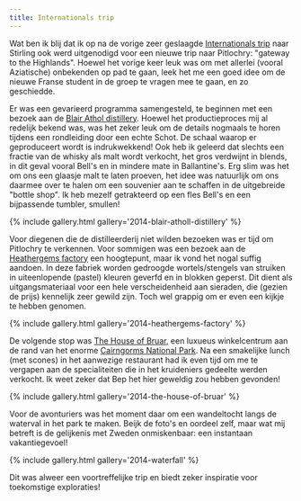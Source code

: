 ```yaml
---
title: Internationals trip
---
```

[1]: /?ai1ec_event=internationals-trip-2&instance_id= "Internationals trip"
[2]: http://www.blairatholl.org.uk/
[3]: http://www.heathergems.com/
[4]: http://www.houseofbruar.com/
[5]: http://cairngorms.co.uk/

Wat ben ik blij dat ik op na de vorige zeer geslaagde [Internationals trip][1] naar Stirling ook werd uitgenodigd voor een nieuwe trip naar Pitlochry: "gateway to the Highlands". Hoewel het vorige keer leuk was om met allerlei (vooral Aziatische) onbekenden op pad te gaan, leek het me een goed idee om de nieuwe Franse student in de groep te vragen mee te gaan, en zo geschiedde.

Er was een gevarieerd programma samengesteld, te beginnen met een bezoek aan de [Blair Athol distillery][2]. Hoewel het productieproces mij al redelijk bekend was, was het zeker leuk om de details nogmaals te horen tijdens een rondleiding door een echte Schot. De schaal waarop er geproduceert wordt is indrukwekkend! Ook heb ik geleerd dat slechts een fractie van de whisky als malt wordt verkocht, het gros verdwijnt in blends, in dit geval vooral Bell's en in mindere mate in Ballantine's. Erg slim was het om ons een glaasje malt te laten proeven, het idee was natuurlijk om ons daarmee over te halen om een souvenier aan te schaffen in de uitgebreide "bottle shop". Ik heb mezelf getrakteerd op een fles Bell's en een bijpassende tumbler, smullen!

{% include gallery.html gallery='2014-blair-atholl-distillery' %}

Voor diegenen die de distilleerderij niet wilden bezoeken was er tijd om Pitlochry te verkennen. Voor sommigen was een bezoek aan de [Heathergems factory][3] een hoogtepunt, maar ik vond het nogal suffig aandoen. In deze fabriek worden gedroogde wortels/stengels van struiken in uiteenlopende (pastel) kleuren geverfd en in blokken geperst. Dit dient als uitgangsmateriaal voor een hele verscheidenheid aan sieraden, die (gezien de prijs) kennelijk zeer gewild zijn. Toch wel grappig om er even een kijkje te hebben genomen.

{% include gallery.html gallery='2014-heathergems-factory' %}

De volgende stop was [The House of Bruar][4], een luxueus winkelcentrum aan de rand van het enorme [Cairngorms National Park][5]. Na een smakelijke lunch (met scones) in het aanwezige restaurant had ik even tijd om me te vergapen aan de specialiteiten die in het kruideniers gedeelte werden verkocht. Ik weet zeker dat Bep het hier geweldig zou hebben gevonden!

{% include gallery.html gallery='2014-the-house-of-bruar' %}

Voor de avonturiers was het moment daar om een wandeltocht langs de waterval in het park te maken. Beijk de foto's en oordeel zelf, maar wat mij betreft is de gelijkenis met Zweden onmiskenbaar: een instantaan vakantiegevoel!

{% include gallery.html gallery='2014-waterfall' %}

Dit was alweer een voortreffelijke trip en biedt zeker inspiratie voor toekomstige exploraties!